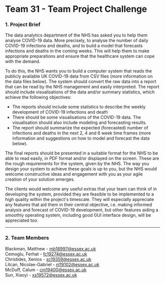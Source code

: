 # Team 31 - Team Project Challenge

### 1. Project Brief
The data analytics department of the NHS has asked you to help them analyse COVID-19 data. More precisely, to analyse the number of daily COVID-19 infections and deaths, and to build a model that forecasts infections and deaths in the coming weeks. This will help them to make appropriate preparations and ensure that the healthcare system can cope with the demand.

To do this, the NHS wants you to build a computer system that reads the publicly available UK COVID-19 data from CSV files (more information on the data files below). The system should convert the raw data into a report that can be read by the NHS management and easily interpreted. The report should include visualisations of the data and/or summary statistics, which achieve the following objectives:

- The reports should include some statistics to describe the weekly development of COVID-19 infections and death
- There should be some visualisations of the COVID-19 data. The visualisation should also include modeling and forecasting results.
- The report should summarize the expected (forecasted) number of infections and deaths in the next 2, 4 and 6 week time frames (more information and suggestions on how to model and forecast the data below).

The final reports should be presented in a suitable format for the NHS to be able to read easily, in PDF format and/or displayed on the screen. These are the rough requirements for the system, given by the NHS. The way you design your system to achieve these goals is up to you, but the NHS would welcome constructive ideas and engagement with you as your agile creation of your solution emerges.

The clients would welcome any useful extras that your team can think of in developing the system, provided they are feasible to be implemented to a high quality within the project's timescale. They will especially appreciate any features that aid them in their central objective, i.e. making informed analysis and forecast of COVID-19 development, but other features aiding a smoothly operating system, including good GUI interface design, will be appreciated too.

---

### 2. Team Members
Blackman, Matthew - [mb16997@essex.ac.uk](mailto://mb16997@essex.ac.uk)  
Cemoglu, Ferhat - [fc19274@essex.ac.uk](mailto://fc19274@essex.ac.uk)  
Christides, Xenios - [xc19359@essex.ac.uk](mailto://xc19359@essex.ac.uk)  
Litcan, Nicolae-Gabriel - [nl19102@essex.ac.uk](mailto://nl19102@essex.ac.uk)  
McDuff, Calum - [cm19400@essex.ac.uk](mailto://cm19400@essex.ac.uk)  
Sun, Xiaoyi - [xs19572@essex.ac.uk](mailto://xs19572@essex.ac.uk)  

